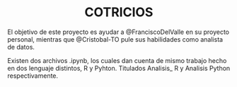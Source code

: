 <center> <h1> COTRICIOS </h1> </center>

El objetivo de este proyecto es ayudar a @FranciscoDelValle en su proyecto personal, mientras que @Cristobal-TO pule sus habilidades como analista de datos. 

Existen dos archivos .ipynb, los cuales dan cuenta de mismo trabajo hecho en dos lenguaje distintos, R y Pyhton. Titulados Analisis_ R y Analisis Python respectivamente. 
